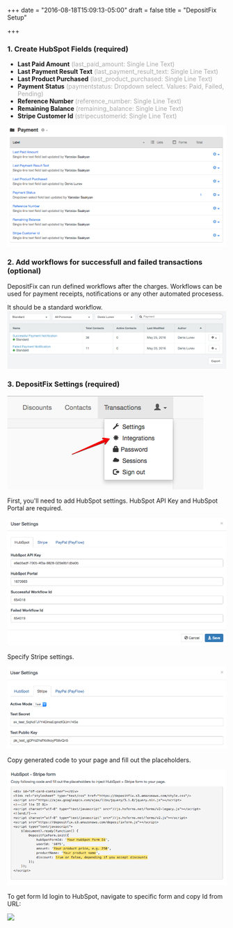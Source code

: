 +++
date = "2016-08-18T15:09:13-05:00"
draft = false
title = "DepositFix Setup"

+++

<style>
.hs_field{
	color: #aaa;
}
</style>

### 1. Create HubSpot Fields (required)

- <b>Last Paid Amount</b> <span class="hs_field">(last_paid_amount: Single Line Text)</span>
- <b>Last Payment Result Text</b> <span class="hs_field">(last_payment_result_text: Single Line Text)</span>
- <b>Last Product Purchased</b> <span class="hs_field">(last_product_purchased: Single Line Text)</span>
- <b>Payment Status</b> <span class="hs_field">(paymentstatus: Dropdown select. Values: Paid, Failed, Pending)</span>
- <b>Reference Number</b> <span class="hs_field">(reference_number: Single Line Text)</span>
- <b>Remaining Balance</b> <span class="hs_field">(remaining_balance: Single Line Text)</span>
- <b>Stripe Customer Id</b> <span class="hs_field">(stripecustomerid: Single Line Text)</span>

<img src="/img/setup/hubspot_fields.png" class="screenshot"/>


### 2. Add workflows for successfull and failed transactions (optional)

DepositFix can run defined workflows after the charges. Workflows can be used for payment receipts, notifications or any other automated procesess.

It should be a standard workflow. 
<img src="/img/screenshots/workflows.png" class="screenshot"/> 
 
### 3. DepositFix Settings (required)

<img src="/img/setup/integrations_menu.png" class="screenshot"/>

First, you'll need to add HubSpot settings. HubSpot API Key and HubSpot Portal are required.

<img src="/img/setup/hubspot_settings.png" class="screenshot"/>

Specify Stripe settings.

<img src="/img/setup/stripe_settings.png" class="screenshot"/>

Copy generated code to your page and fill out the placeholders.
 
<img src="/img/setup/stripe_form.png" class="screenshot"/>

To get form Id login to HubSpot, navigate to specific form and copy Id from URL:

<img src="https://integrationagent.com/img/form-installation/form_id.png" class="screenshot"/>